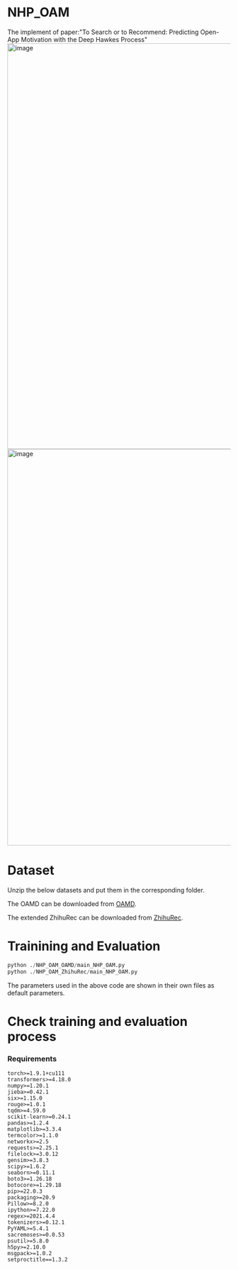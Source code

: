 # NHP_OAM
The implement of paper:"To Search or to Recommend: Predicting Open-App Motivation with the Deep Hawkes Process"
<img width="915" alt="image" src="https://github.com/Jeryi-Sun/NHP_OAM/assets/51322811/23a1d5e2-34df-4307-bfc6-09356a766c3f">
<img width="894" alt="image" src="https://github.com/Jeryi-Sun/NHP_OAM/assets/51322811/b37d014d-4036-4ae1-8611-1d34d12a8656">

# Dataset

Unzip the below datasets and put them in the corresponding folder.

The OAMD can be downloaded from [OAMD](https://drive.google.com/file/d/1BdHl_vTVReMTJCNHcsIXQF5lTemEDmml/view?usp=drive_link).

The extended ZhihuRec can be downloaded from  [ZhihuRec](https://drive.google.com/file/d/1GIRgLYPfcMeIAjnQ7F9I-ZsQP3GfBcuS/view?usp=drive_link).

# Trainining and Evaluation
```python
python ./NHP_OAM_OAMD/main_NHP_OAM.py
python ./NHP_OAM_ZhihuRec/main_NHP_OAM.py
```
The parameters used in the above code are shown in their own files as default parameters.


# Check training and evaluation process
### Requirements
```
torch>=1.9.1+cu111
transformers>=4.18.0
numpy>=1.20.1
jieba>=0.42.1
six>=1.15.0
rouge>=1.0.1
tqdm>=4.59.0
scikit-learn>=0.24.1
pandas>=1.2.4
matplotlib>=3.3.4
termcolor>=1.1.0
networkx>=2.5
requests>=2.25.1
filelock>=3.0.12
gensim>=3.8.3
scipy>=1.6.2
seaborn>=0.11.1
boto3>=1.26.18
botocore>=1.29.18
pip>=22.0.3
packaging>=20.9
Pillow>=8.2.0
ipython>=7.22.0
regex>=2021.4.4
tokenizers>=0.12.1
PyYAML>=5.4.1
sacremoses>=0.0.53
psutil>=5.8.0
h5py>=2.10.0
msgpack>=1.0.2
setproctitle==1.3.2
```
